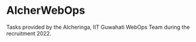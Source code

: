 # AlcherWebOps
Tasks provided by the Alcheringa, IIT Guwahati WebOps Team during the recruitment 2022.
